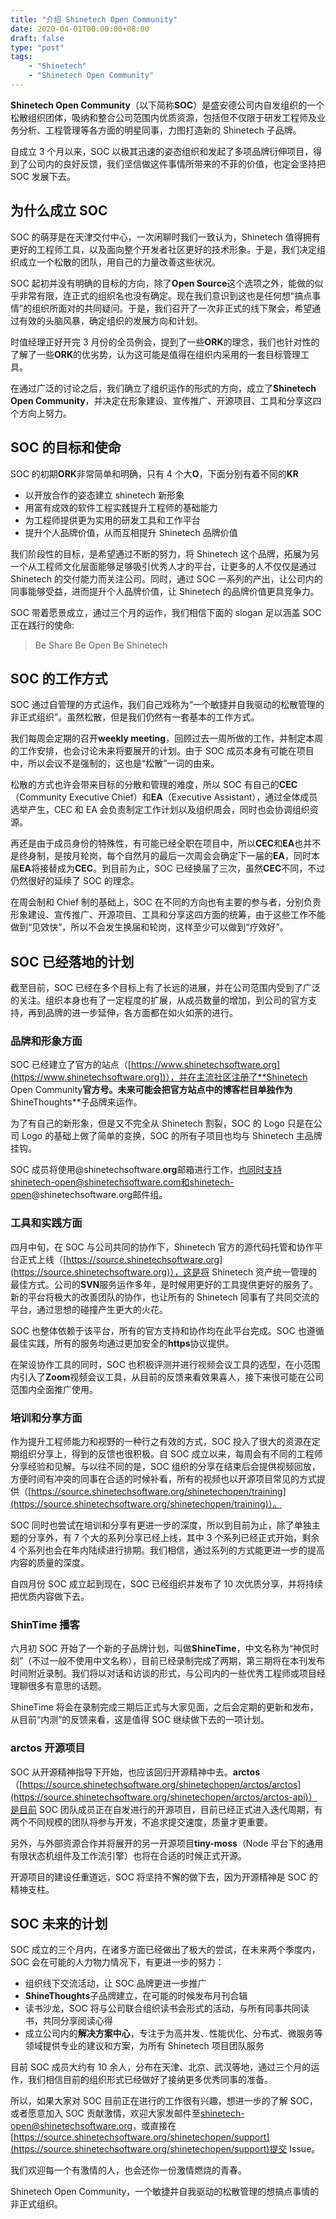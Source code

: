 ```yaml
---
title: "介绍 Shinetech Open Community"
date: 2020-04-01T00:00:00+08:00
draft: false
type: "post"
tags:
    - "Shinetech"
    - "Shinetech Open Community"
---
```


**Shinetech Open Community**（以下简称**SOC**）是盛安德公司内自发组织的一个松散组织团体，吸纳和整合公司范围内优质资源，包括但不仅限于研发工程师及业务分析、工程管理等各方面的明星同事，力图打造新的 Shinetech 子品牌。

自成立 3 个月以来，SOC 以极其迅速的姿态组织和发起了多项品牌衍伸项目，得到了公司内的良好反馈，我们坚信做这件事情所带来的不菲的价值，也定会坚持把 SOC 发展下去。

## 为什么成立 SOC

SOC 的萌芽是在天津交付中心，一次闲聊时我们一致认为，Shinetech 值得拥有更好的工程师工具，以及面向整个开发者社区更好的技术形象。于是，我们决定组织成立一个松散的团队，用自己的力量改善这些状况。

SOC 起初并没有明确的目标的方向，除了**Open Source**这个选项之外，能做的似乎非常有限，连正式的组织名也没有确定。现在我们意识到这也是任何想“搞点事情”的组织所面对的共同疑问。于是，我们召开了一次非正式的线下聚会，希望通过有效的头脑风暴，确定组织的发展方向和计划。

时值经理正好开完 3 月份的全员例会，提到了一些**ORK**的理念，我们也针对性的了解了一些**ORK**的优劣势，认为这可能是值得在组织内采用的一套目标管理工具。

在通过广泛的讨论之后，我们确立了组织运作的形式的方向，成立了**Shinetech Open Community**，并决定在形象建设、宣传推广、开源项目、工具和分享这四个方向上努力。

## SOC 的目标和使命

SOC 的初期**ORK**非常简单和明确，只有 4 个大**O**，下面分别有着不同的**KR**

- 以开放合作的姿态建立 shinetech 新形象
- 用富有成效的软件工程实践提升工程师的基础能力
- 为工程师提供更为实用的研发工具和工作平台
- 提升个人品牌价值，从而互相提升 Shinetech 品牌价值

我们阶段性的目标，是希望通过不断的努力，将 Shinetech 这个品牌，拓展为另一个从工程师文化层面能够足够吸引优秀人才的平台，让更多的人不仅仅是通过 Shinetech 的交付能力而关注公司。同时，通过 SOC 一系列的产出，让公司内的同事能够受益，进而提升个人品牌价值，让 Shinetech 的品牌价值更具竞争力。

SOC 带着愿景成立，通过三个月的运作，我们相信下面的 slogan 足以涵盖 SOC 正在践行的使命:

> Be Share
> Be Open
> Be Shinetech

## SOC 的工作方式

SOC 通过自管理的方式运作，我们自己戏称为“一个敏捷并自我驱动的松散管理的非正式组织”。虽然松散，但是我们仍然有一套基本的工作方式。

我们每周会定期的召开**weekly meeting**，回顾过去一周所做的工作，并制定本周的工作安排，也会讨论未来将要展开的计划。由于 SOC 成员本身有可能在项目中，所以会议不是强制的，这也是“松散”一词的由来。

松散的方式也许会带来目标的分散和管理的难度，所以 SOC 有自己的**CEC**（Community Executive Chief）和**EA**（Executive Assistant），通过全体成员选举产生，CEC 和 EA 会负责制定工作计划以及组织周会，同时也会协调组织资源。

再还是由于成员身份的特殊性，有可能已经全职在项目中，所以**CEC**和**EA**也并不是终身制，是按月轮岗，每个自然月的最后一次周会会确定下一届的**EA**，同时本届**EA**将接替成为**CEC**。到目前为止，SOC 已经换届了三次，虽然**CEC**不同，不过仍然很好的延续了 SOC 的理念。

在周会制和 Chief 制的基础上，SOC 在不同的方向也有主要的参与者，分别负责形象建设、宣传推广、开源项目、工具和分享这四方面的统筹，由于这些工作不能做到“见效快”，所以不会发生换届和轮岗，这样至少可以做到“疗效好”。

## SOC 已经落地的计划

截至目前，SOC 已经在多个目标上有了长远的进展，并在公司范围内受到了广泛的关注。组织本身也有了一定程度的扩展，从成员数量的增加，到公司的官方支持，再到品牌的进一步延伸，各方面都在如火如荼的进行。

### 品牌和形象方面

SOC 已经建立了官方的站点（[https://www.shinetechsoftware.org](https://www.shinetechsoftware.org])），并在主流社区注册了**Shinetech Open Community**官方号。未来可能会把官方站点中的博客栏目单独作为**ShineThoughts**子品牌来运作。

为了有自己的新形象，但是又不完全从 Shinetech 割裂，SOC 的 Logo 只是在公司 Logo 的基础上做了简单的变换，SOC 的所有子项目也均与 Shinetech 主品牌挂钩。

SOC 成员将使用@shinetechsoftware.**org**邮箱进行工作，也同时支持shinetech-open@shinetechsoftware.com和shinetech-open@shinetechsoftware.org邮件组。

### 工具和实践方面

四月中旬，在 SOC 与公司共同的协作下，Shinetech 官方的源代码托管和协作平台正式上线（[https://source.shinetechsoftware.org](https://source.shinetechsoftware.org)），这是将 Shinetech 资产统一管理的最佳方式。公司的**SVN**服务运作多年，是时候用更好的工具提供更好的服务了。新的平台将极大的改善团队的协作，也让所有的 Shinetech 同事有了共同交流的平台，通过思想的碰撞产生更大的火花。

SOC 也整体依赖于该平台，所有的官方支持和协作均在此平台完成。SOC 也遵循最佳实践，所有的服务均通过更加安全的**https**协议提供。

在架设协作工具的同时，SOC 也积极评测并进行视频会议工具的选型，在小范围内引入了**Zoom**视频会议工具，从目前的反馈来看效果喜人，接下来很可能在公司范围内全面推广使用。

### 培训和分享方面

作为提升工程师能力和视野的一种行之有效的方式，SOC 投入了很大的资源在定期组织分享上，得到的反馈也很积极。自 SOC 成立以来，每周会有不同的工程师分享经验和见解。与以往不同的是，SOC 组织的分享在结束后会提供视频回放，方便时间有冲突的同事在合适的时候补看，所有的视频也以开源项目常见的方式提供（[https://source.shinetechsoftware.org/shinetechopen/training](https://source.shinetechsoftware.org/shinetechopen/training)）。

SOC 同时也尝试在培训和分享有更进一步的深度，所以到目前为止，除了单独主题的分享外，有 7 个大的系列分享已经上线，其中 3 个系列已经正式开始，剩余 4 个系列也会在年内陆续进行排期。我们相信，通过系列的方式能更进一步的提高内容的质量的深度。

自四月份 SOC 成立起到现在，SOC 已经组织并发布了 10 次优质分享，并将持续把优质内容做下去。

### ShinTime 播客

六月初 SOC 开始了一个新的子品牌计划，叫做**ShineTime**，中文名称为“神侃时刻”（不过一般不使用中文名称），目前已经录制完成了两期，第三期将在本刊发布时间附近录制。我们将以对话和访谈的形式，与公司内的一些优秀工程师或项目经理聊很多有意思的话题。

ShineTime 将会在录制完成三期后正式与大家见面，之后会定期的更新和发布，从目前“内测”的反馈来看，这是值得 SOC 继续做下去的一项计划。

### arctos 开源项目

SOC 从开源精神指导下开始，也应该回归开源精神中去。**arctos**（[https://source.shinetechsoftware.org/shinetechopen/arctos/arctos](https://source.shinetechsoftware.org/shinetechopen/arctos/arctos-api)）是目前 SOC 团队成员正在自发进行的开源项目，目前已经正式进入迭代周期，有两个不同规模的团队将参与开发，不追求提交速度，质量才更重要。

另外，与外部资源合作并将展开的另一开源项目**tiny-moss**（Node 平台下的通用有限状态机组件及工作流引擎）也将在合适的时候正式开源。

开源项目的建设任重道远，SOC 将坚持不懈的做下去，因为开源精神是 SOC 的精神支柱。

## SOC 未来的计划

SOC 成立的三个月内，在诸多方面已经做出了极大的尝试，在未来两个季度内，SOC 会在可能的人力物力情况下，有更进一步的努力：

- 组织线下交流活动，让 SOC 品牌更进一步推广
- **ShineThoughts**子品牌建立，在可能的时候发布月刊合辑
- 读书沙龙，SOC 将与公司联合组织读书会形式的活动，与所有同事共同读书，共同分享阅读心得
- 成立公司内的**解决方案中心**，专注于为高并发、性能优化、分布式、微服务等领域提供专业的建议和方案，为所有 Shinetech 项目团队服务

目前 SOC 成员大约有 10 余人，分布在天津、北京、武汉等地，通过三个月的运作，我们相信目前的组织形式已经做好了接纳更多优秀同事的准备。

所以，如果大家对 SOC 目前正在进行的工作很有兴趣，想进一步的了解 SOC，或者愿意加入 SOC 贡献激情，欢迎大家发邮件至[shinetech-open@shinetechsoftware.org](shinetech-open@shinetechsoftware.org)，或直接在[https://source.shinetechsoftware.org/shinetechopen/support](https://source.shinetechsoftware.org/shinetechopen/support)提交 Issue。

我们欢迎每一个有激情的人，也会还你一份激情燃烧的青春。

Shinetech Open Community，一个敏捷并自我驱动的松散管理的想搞点事情的非正式组织。
